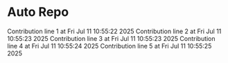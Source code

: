 # Auto Repo

Contribution line 1 at Fri Jul 11 10:55:22 2025
Contribution line 2 at Fri Jul 11 10:55:23 2025
Contribution line 3 at Fri Jul 11 10:55:23 2025
Contribution line 4 at Fri Jul 11 10:55:24 2025
Contribution line 5 at Fri Jul 11 10:55:25 2025